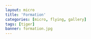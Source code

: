 ```yaml
---
layout: micro
title: 'Formation'
categories: [micro, flying, gallery]
tags: [tiger]
banner: formation.jpg
---
```

